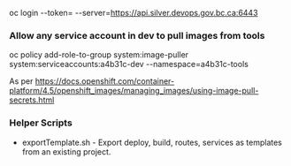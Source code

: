 oc login --token=<token> --server=https://api.silver.devops.gov.bc.ca:6443

### Allow any service account in dev to pull images from tools
oc policy add-role-to-group system:image-puller system:serviceaccounts:a4b31c-dev --namespace=a4b31c-tools

As per https://docs.openshift.com/container-platform/4.5/openshift_images/managing_images/using-image-pull-secrets.html





### Helper Scripts


* exportTemplate.sh - Export deploy, build, routes, services as templates from an existing project.
